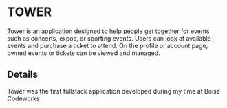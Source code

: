 TOWER
=====================
Tower is an application designed to help people get together for events such as concerts, expos, or sporting events. Users can look at available events and purchase a ticket to attend. On the profile or account page, owned events or tickets can be viewed and managed.

## Details
Tower was the first fullstack application developed during my time at Boise Codeworks
